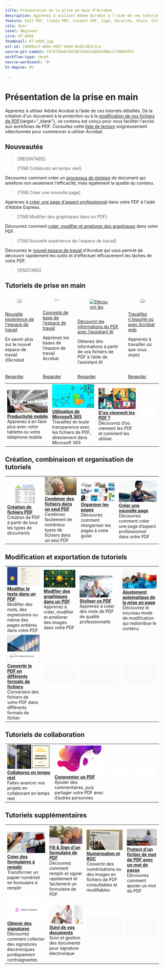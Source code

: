 ```yaml
---
title: Présentation de la prise en main d’Acrobat
description: Apprenez à utiliser Adobe Acrobat à l’aide de ces tutoriels détaillés de 1 à 2 minutes
feature: Edit PDF, Create PDF, Convert PDF, Sign, Security, Share, Collaboration, Workspace
role: User
level: Beginner
jira: KT-6856
thumbnail: KT-6856.jpg
exl-id: 24660a17-a04e-4937-be94-0a42c4b2c2ca
source-git-commit: fdf4f39e8c9d7d67d3b2a38561006c1739050f47
workflow-type: tm+mt
source-wordcount: '0'
ht-degree: 0%

---
```


# Présentation de la prise en main

Apprenez à utiliser Adobe Acrobat à l’aide de ces tutoriels détaillés. De la création d&#39;un document à la protection ou à la [modification de vos fichiers de PDF](https://www.adobe.com/fr/acrobat/online/pdf-editor.html){target="_blank"}, ce contenu est conçu pour vous faciliter l&#39;accès aux workflows de PDF. Consultez cette [liste de lecture](https://experienceleague.adobe.com/en/playlists/acrobat-get-started-business-users) soigneusement sélectionnée pour commencer à utiliser Acrobat.

## Nouveautés

>[!BEGINTABS]

>[!TAB Collaborez en temps réel]

Découvrez comment créer un [processus de révision](collaborate.md) de document qui améliore non seulement l&#39;efficacité, mais également la qualité du contenu.

>[!TAB Créer une nouvelle page]

Apprenez à [créer une page d&#39;aspect professionnel](add-custom-page.md) dans votre PDF à l&#39;aide d&#39;Adobe Express.

>[!TAB Modifier des graphiques dans un PDF]

Découvrez comment [créer, modifier et améliorer des graphiques](edit-graphics.md) dans votre PDF.

>[!TAB Nouvelle expérience de l&#39;espace de travail]

Découvrez le [nouvel espace de travail](new-workspace.md) d&#39;Acrobat qui vous permet de découvrir rapidement les outils et d&#39;effectuer efficacement les tâches de votre PDF.

>[!ENDTABS]

## Tutoriels de prise en main

<!-- START CARDS HTML - DO NOT MODIFY BY HAND -->
<div class="columns">
    <div class="column is-half-tablet is-half-desktop is-one-third-widescreen" aria-label="New workspace experience">
        <div class="card" style="height: 100%; display: flex; flex-direction: column; height: 100%;">
            <div class="card-image">
                <figure class="image x-is-16by9">
                    <a href="https://experienceleague.adobe.com/en/docs/document-cloud-learn/acrobat-learning/getting-started/new-workspace" title="Nouvelle expérience de l’espace de travail" target="_blank" rel="referrer">
                        <img class="is-bordered-r-small" src="https://experienceleague.adobe.com/en/docs/document-cloud-learn/acrobat-learning/getting-started/media_1fd7846c8083ccd0da406c6abf96fe746d9b4539e.png?width=400&format=webply&optimize=medium" alt="Nouvelle expérience de l’espace de travail"
                             style="width: 100%; aspect-ratio: 16 / 9; object-fit: cover; overflow: hidden; display: block; margin: auto;">
                    </a>
                </figure>
            </div>
            <div class="card-content is-padded-small" style="display: flex; flex-direction: column; flex-grow: 1; justify-content: space-between;">
                <div class="top-card-content">
                    <p class="headline is-size-6 has-text-weight-bold">
                        <a href="https://experienceleague.adobe.com/en/docs/document-cloud-learn/acrobat-learning/getting-started/new-workspace" target="_blank" rel="referrer" title="Nouvelle expérience de l’espace de travail">Nouvelle expérience de l'espace de travail</a>
                    </p>
                    <p class="is-size-6">En savoir plus sur le nouvel espace de travail d’Acrobat</p>
                </div>
                <a href="https://experienceleague.adobe.com/en/docs/document-cloud-learn/acrobat-learning/getting-started/new-workspace" target="_blank" rel="referrer" class="spectrum-Button spectrum-Button--outline spectrum-Button--primary spectrum-Button--sizeM" style="align-self: flex-start; margin-top: 1rem;">
                    <span class="spectrum-Button-label has-no-wrap has-text-weight-bold">Regarder</span>
                </a>
            </div>
        </div>
    </div>
    <div class="column is-half-tablet is-half-desktop is-one-third-widescreen" aria-label="Workspace basics">
        <div class="card" style="height: 100%; display: flex; flex-direction: column; height: 100%;">
            <div class="card-image">
                <figure class="image x-is-16by9">
                    <a href="https://experienceleague.adobe.com/en/docs/document-cloud-learn/acrobat-learning/getting-started/get-to-know-the-acrobat-dc-interface" title="Espace de travail – Principes de base" target="_blank" rel="referrer">
                        <img class="is-bordered-r-small" src="https://experienceleague.adobe.com/en/docs/document-cloud-learn/acrobat-learning/getting-started/media_1829b23b3d26ba9ab2687a87be27ecf1b2adde71e.png?width=400&format=webply&optimize=medium" alt="Espace de travail – Principes de base"
                             style="width: 100%; aspect-ratio: 16 / 9; object-fit: cover; overflow: hidden; display: block; margin: auto;">
                    </a>
                </figure>
            </div>
            <div class="card-content is-padded-small" style="display: flex; flex-direction: column; flex-grow: 1; justify-content: space-between;">
                <div class="top-card-content">
                    <p class="headline is-size-6 has-text-weight-bold">
                        <a href="https://experienceleague.adobe.com/en/docs/document-cloud-learn/acrobat-learning/getting-started/get-to-know-the-acrobat-dc-interface" target="_blank" rel="referrer" title="Espace de travail – Principes de base">Concepts de base de l'espace de travail</a>
                    </p>
                    <p class="is-size-6">Apprenez les bases de l’espace de travail Acrobat</p>
                </div>
                <a href="https://experienceleague.adobe.com/en/docs/document-cloud-learn/acrobat-learning/getting-started/get-to-know-the-acrobat-dc-interface" target="_blank" rel="referrer" class="spectrum-Button spectrum-Button--outline spectrum-Button--primary spectrum-Button--sizeM" style="align-self: flex-start; margin-top: 1rem;">
                    <span class="spectrum-Button-label has-no-wrap has-text-weight-bold">Regarder</span>
                </a>
            </div>
        </div>
    </div>
    <div class="column is-half-tablet is-half-desktop is-one-third-widescreen" aria-label="Discover PDF insights with the AI Assistant">
        <div class="card" style="height: 100%; display: flex; flex-direction: column; height: 100%;">
            <div class="card-image">
                <figure class="image x-is-16by9">
                    <a href="https://experienceleague.adobe.com/en/docs/document-cloud-learn/acrobat-learning/getting-started/ai-assistant" title="Découvrir les informations d’un PDF avec l’assistant AI" target="_blank" rel="referrer">
                        <img class="is-bordered-r-small" src="https://experienceleague.adobe.com/en/docs/document-cloud-learn/acrobat-learning/getting-started/media_12db4e53771239c4c355e54868bb8c2d72912cf58.png?width=400&format=webply&optimize=medium" alt="Découvrir les informations d’un PDF avec l’assistant AI"
                             style="width: 100%; aspect-ratio: 16 / 9; object-fit: cover; overflow: hidden; display: block; margin: auto;">
                    </a>
                </figure>
            </div>
            <div class="card-content is-padded-small" style="display: flex; flex-direction: column; flex-grow: 1; justify-content: space-between;">
                <div class="top-card-content">
                    <p class="headline is-size-6 has-text-weight-bold">
                        <a href="https://experienceleague.adobe.com/en/docs/document-cloud-learn/acrobat-learning/getting-started/ai-assistant" target="_blank" rel="referrer" title="Découvrir les informations d’un PDF avec l’assistant AI">Découvrir les informations du PDF avec l’assistant AI</a>
                    </p>
                    <p class="is-size-6">Obtenez des informations à partir de vos fichiers de PDF à l’aide de l’assistant AI</p>
                </div>
                <a href="https://experienceleague.adobe.com/en/docs/document-cloud-learn/acrobat-learning/getting-started/ai-assistant" target="_blank" rel="referrer" class="spectrum-Button spectrum-Button--outline spectrum-Button--primary spectrum-Button--sizeM" style="align-self: flex-start; margin-top: 1rem;">
                    <span class="spectrum-Button-label has-no-wrap has-text-weight-bold">Regarder</span>
                </a>
            </div>
        </div>
    </div>
    <div class="column is-half-tablet is-half-desktop is-one-third-widescreen" aria-label="Work anywhere with Acrobat web">
        <div class="card" style="height: 100%; display: flex; flex-direction: column; height: 100%;">
            <div class="card-image">
                <figure class="image x-is-16by9">
                    <a href="https://experienceleague.adobe.com/en/docs/document-cloud-learn/acrobat-learning/getting-started/acrobatweb" title="Travaillez n’importe où avec Acrobat Web" target="_blank" rel="referrer">
                        <img class="is-bordered-r-small" src="https://experienceleague.adobe.com/en/docs/document-cloud-learn/acrobat-learning/getting-started/media_1bfcf9b6746a553be3bae3718499df7f83847b637.png?width=400&format=webply&optimize=medium" alt="Travaillez n’importe où avec Acrobat Web"
                             style="width: 100%; aspect-ratio: 16 / 9; object-fit: cover; overflow: hidden; display: block; margin: auto;">
                    </a>
                </figure>
            </div>
            <div class="card-content is-padded-small" style="display: flex; flex-direction: column; flex-grow: 1; justify-content: space-between;">
                <div class="top-card-content">
                    <p class="headline is-size-6 has-text-weight-bold">
                        <a href="https://experienceleague.adobe.com/en/docs/document-cloud-learn/acrobat-learning/getting-started/acrobatweb" target="_blank" rel="referrer" title="Travaillez n’importe où avec Acrobat Web">Travaillez n'importe où avec Acrobat web</a>
                    </p>
                    <p class="is-size-6">Apprenez à travailler où que vous soyez</p>
                </div>
                <a href="https://experienceleague.adobe.com/en/docs/document-cloud-learn/acrobat-learning/getting-started/acrobatweb" target="_blank" rel="referrer" class="spectrum-Button spectrum-Button--outline spectrum-Button--primary spectrum-Button--sizeM" style="align-self: flex-start; margin-top: 1rem;">
                    <span class="spectrum-Button-label has-no-wrap has-text-weight-bold">Regarder</span>
                </a>
            </div>
        </div>
    </div>
</div>
<!-- END CARDS HTML - DO NOT MODIFY BY HAND -->

<table style="table-layout:fixed">
<tr>
  <td>
    <a href="productivity.md">
      <img alt="Productivité mobile" src="../assets/productivity.png" />
    </a>
    <div>
    <a href="productivity.md"><strong>Productivité mobile</strong></a>
    </div>
    Apprenez à en faire plus avec votre tablette ou votre téléphone mobile
    <br>
  </td>
  <td>
      <a href="../integrate/integrate-overview.md#microsoft">
        <img alt="Utilisation de Microsoft 365" src="../assets/microsoft-365.png" />
      </a>
      <div>
      <a href="../integrate/integrate-overview.md#microsoft"><strong>Utilisation de Microsoft 365</strong></a>
      </div>
      Travaillez en toute transparence avec les fichiers de PDF, directement dans Microsoft 365
      <br> 
  </td>
  <td>
      <a href="where-do-pdfs-come-from.md">
        <img alt="D&apos;où viennent les PDF ?" src="../assets/where-pdfs.png" />
      </a>
      <div>
      <a href="where-do-pdfs-come-from.md"><strong>D'où viennent les PDF ?</strong></a>
      </div>
      Découvrez d’où viennent les PDF et comment les utiliser
      <br>
  </td>
  <td>
    <img alt="Espaceur" src="../assets/Whitespacer.png" />
      <div>
      <br>
  </td>
</tr>
</table>

## Création, combinaison et organisation de tutoriels

<table style="table-layout:fixed">
  <tr>
    <td>
      <a href="create-pdf.md">
        <img alt="Création de fichiers de PDF" src="../assets/create.png" />
      </a>
      <div>
      <a href="create-pdf.md"><strong>Création de fichiers PDF</strong></a>
      </div>
      Création de PDF à partir de tous les types de documents
      <br>
    </td>
    <td>
      <a href="combine-to-pdf.md">
        <img alt="Combiner des fichiers dans un seul PDF" src="../assets/combine.png" />
      </a>
      <div>
      <a href="combine-to-pdf.md"><strong>Combiner des fichiers dans un seul PDF</strong></a>
      </div>
      Combinez facilement de nombreux types de fichiers dans un seul PDF
      <br>
    </td>
    <td>
      <a href="organize.md">
        <img alt="Organiser des pages" src="../assets/organize-pages.png" />
      </a>
      <div>
      <a href="organize.md"><strong>Organiser les pages</strong></a>
      </div>
      Découvrez comment réorganiser les pages à votre guise
      <br>
    </td>
    <td>
      <a href="add-custom-page.md">
        <img alt="Créer une nouvelle page" src="../assets/design.png" />
      </a>
      <div>
      <a href="add-custom-page.md"><strong>Créer une nouvelle page</strong></a>
      </div>
     Découvrez comment créer une page d’aspect professionnel dans votre PDF
      <br>
    </td>
  </tr>
  </table>

## Modification et exportation de tutoriels

<table style="table-layout:fixed">
  <tr>
    <td>
      <a href="edit-pdf.md">
        <img alt="Modification de texte dans un PDF" src="../assets/edit-text.png" />
      </a>
      <div>
      <a href="edit-pdf.md"><strong>Modifier le texte dans un PDF</strong></a>
      </div>
      Modifier des mots, des expressions ou même des pages entières dans votre PDF
      <br>
    </td>
    <td>
      <a href="edit-graphics.md">
        <img alt="Modification de graphiques dans un PDF" src="../assets/edit-graphics.png" />
      </a>
      <div>
      <a href="edit-graphics.md"><strong>Modifier des graphiques dans un PDF</strong></a>
      </div>
      Apprenez à créer, modifier et améliorer des images dans votre PDF
      <br>
    </td>
    <td>
      <a href="stylize-this-pdf.md">
        <img alt="Styliser ce PDF" src="../assets/stylize-pdf.png" />
      </a>
      <div>
      <a href="stylize-this-pdf.md"><strong>Styliser ce PDF</strong></a>
      </div>
      Apprenez à créer des mots de PDF de qualité professionnelle
      <br>
    </td>
   <td>
      <a href="auto-adjust-layout.md">
        <img alt="Ajustement automatique de la mise en page" src="../assets/auto-adjust.png" />
      </a>
      <div>
      <a href="auto-adjust-layout.md"><strong>Ajustement automatique de la mise en page</strong></a>
      </div>
      Découvrez le nouveau mode de modification qui redistribue le contenu
      <br>
    </td>
  </tr>
    <td>
      <a href="export-pdf.md">
        <img alt="Conversion du PDF en différents formats de fichier" src="../assets/convert.png" />
      </a>
      <div>
      <a href="export-pdf.md"><strong>Convertir le PDF en différents formats de fichiers</strong></a>
      </div>
      Conversion des fichiers de votre PDF dans différents formats de fichier
      <br>
    </td>
    <td>
   <img alt="Espaceur" src="../assets/Grayspacer.png" />
    <div>
    <br>
  </td>
  <td>
   <img alt="Espaceur" src="../assets/Grayspacer.png" />
    <div>
    <br>
  </td>
   <td>
   <img alt="Espaceur" src="../assets/Grayspacer.png" />
    <div>
    <br>
  </td>
</tr>
</table>

## Tutoriels de collaboration

<table style="table-layout:fixed">
  <tr>
    <td>
      <a href="collaborate.md">
        <img alt="Collaborez en temps réel" src="../assets/collaborate.png" />
      </a>
      <div>
      <a href="collaborate.md"><strong>Collaborez en temps réel</strong></a>
      </div>
      Faites avancer vos projets en collaborant en temps réel
    </td>
    <td>
      <a href="comment-on-pdf-files.md">
        <img alt="Commenter un PDF" src="../assets/comment.png" />
      </a>
      <div>
      <a href="comment-on-pdf-files.md"><strong>Commenter un PDF</strong></a>
      </div>
      Ajouter des commentaires, puis partager votre PDF avec d’autres personnes
      <br>
    </td>
    <td>
    <img alt="Espaceur" src="../assets/Whitespacer.png" />
      <div>
      <br>
    </td>
    <td>
    <img alt="Espaceur" src="../assets/Whitespacer.png" />
      <div>
      <br>
    </td>
</tr>
</table>

## Tutoriels supplémentaires

<table style="table-layout:fixed">
<tr>
  <td>
    <a href="create-fillable-forms.md">
      <img alt="Création de formulaires à remplir" src="../assets/fillable-forms.png" />
    </a>
    <div>
      <a href="create-fillable-forms.md"><strong>Créer des formulaires à remplir</strong></a>
      </div>
      Transformer un papier numérisé en formulaire à remplir
      <br>
  </td>
  <td>
    <a href="fill-and-sign.md">
      <img alt="Fill &amp; Sign d’un formulaire de PDF" src="../assets/fill-sign.png" />
    </a>
    <div>
    <a href="fill-and-sign.md"><strong>Fill &amp; Sign d'un formulaire de PDF</strong></a>
    </div>
    Découvrez comment remplir et signer rapidement et facilement un formulaire de PDF
    <br>
  </td>
  <td>
    <a href="scan-and-ocr.md">
      <img alt="Numérisation et ROC" src="../assets/scan.png" />
    </a>
    <div>
    <a href="scan-and-ocr.md"><strong>Numérisation et ROC</strong></a>
    </div>
    Convertir des numérisations ou des images en fichiers de PDF consultables et modifiables
    <br>
  </td>
  <td>
    <a href="password-protect.md">
      <img alt="Protect d’un fichier de mot de PDF avec un mot de passe" src="../assets/protect.png" />
    </a>
    <div>
    <a href="password-protect.md"><strong>Protect d'un fichier de mot de PDF avec un mot de passe</strong></a>
    </div>
    Découvrez comment ajouter un mot de PDF
    <br>
  </td>
</tr>
<tr>
  <td>
    <a href="signatures.md">
      <img alt="Obtenir des signatures" src="../assets/signatures.png" />
    </a>
    <div>
    <a href="signatures.md"><strong>Obtenir des signatures</strong></a>
    </div>
    Découvrez comment collecter des signatures électroniques juridiquement contraignantes
    <br>
  </td>
  <td>
    <a href="track.md">
      <img alt="Suivi de vos documents" src="../assets/track.png" />
    </a>
    <div>
    <a href="track.md"><strong>Suivi de vos documents</strong></a>
    </div>
    Suivi et gestion des documents pour signature électronique
    <br>
  </td>
  <td>
   <img alt="Espaceur" src="../assets/Grayspacer.png" />
    <div>
    <br>
  </td>
  <td>
   <img alt="Espaceur" src="../assets/Grayspacer.png" />
    <div>
    <br>
  </td>
</tr>
</table>
